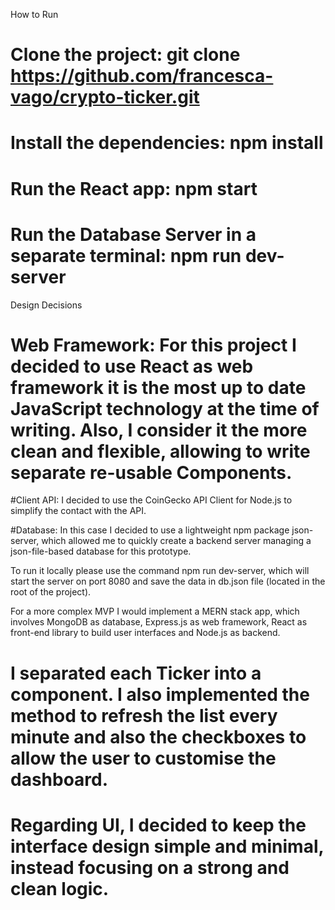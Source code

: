 How to Run

# Clone the project: git clone https://github.com/francesca-vago/crypto-ticker.git
# Install the dependencies: npm install
# Run the React app: npm start
# Run the Database Server in a separate terminal:  npm run dev-server

Design Decisions

# Web Framework: For this project I decided to use React as web framework it is the most up to date JavaScript technology at the time of writing. Also, I consider it the more clean and flexible, allowing to write separate re-usable Components.

#Client API: I decided to use the CoinGecko API Client for Node.js to simplify the contact with the API.

#Database: In this case I decided to use a lightweight npm package json-server, which allowed me to quickly create a backend server managing a json-file-based database for this prototype.

To run it locally please use the command npm run dev-server, which will start the server on port 8080 and save the data in db.json file (located in the root of the project).

For a more complex MVP I would implement a MERN stack app, which involves MongoDB as database, Express.js as web framework, React as front-end library to build user interfaces and Node.js as backend.

# I separated each Ticker into a component. I also implemented the method to refresh the list every minute and also the checkboxes to allow the user to customise the dashboard.

# Regarding UI, I decided to keep the interface design simple and minimal, instead focusing on a strong and clean logic.




